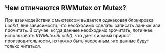 ## Чем отличаются RWMutex от Mutex?

При взаимодействии с мьютексом выдается одинаковая блокировка *Lock()*, вне зависимости, что необходимо
сделать: записать данные или прочитать. В случае, когда данные необходимо прочитать, логичнее использовать
*RWMutex.RLock()*, что дает сильный прирост производительности, но нужно быть уверенным, что данные будут только
читаться.